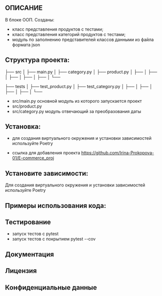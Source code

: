 ## ОПИСАНИЕ

В блоке ООП. Созданы:
- класс представления продуктов с тестами;
- класс представления категорий продуктов с тестами;
- модуль по заполнению представителей классов данными из файла формата json

## Структура проекта:
├── src
│ ├── main.py
│ ├── category.py
│ ├── product.py
│ ├── 
│ ├── 
│ ├── 
│ ├── 
│ ├── 
│ └── 

├── tests
│ ├── test_product.py
│ ├── test_category.py
│ ├── 
│ ├── 
│ ├── 
│ ├── 
│ └── 

* src/main.py основной модуль из которого запускается проект
* src/product.py  
* src/category.py модуль отвечающий за преобразования даты


## Установка:

* для создания виртуального окружения и установки зависимостей используйте Poetry

* ссылка для добавления проекта https://github.com/Irina-Prokopova-01/E-commerce_proj

  
## Установите зависимости:

Для создания виртуального окружения и установки зависимостей используйте Poetry

## Примеры использования кода:


## Тестирование

* запуск тестов c pytest
* запуск тестов с покрытием pytest --cov


## Документация

## Лицензия

## Конфиденциальные данные





